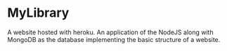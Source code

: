 # MyLibrary

A website hosted with heroku.
An application of the NodeJS along with MongoDB as the database implementing the basic structure of a website.
